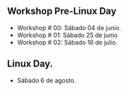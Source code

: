 ## Workshop Pre-Linux Day
- Workshop # 00: Sábado 04 de junio.
- Workshop # 01: Sábado 25 de junio
- Workshop # 02: Sábado 16 de julio.












## Linux Day.
- Sábado 6 de agosto.